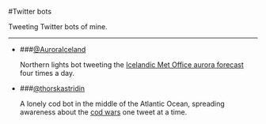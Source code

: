 #Twitter bots

Tweeting Twitter bots of mine.

---

* ###[@AuroraIceland](https://twitter.com/AuroraIceland)

    Northern lights bot tweeting the [Icelandic Met Office aurora forecast](http://en.vedur.is/weather/forecasts/aurora/) four times a day.

* ###[@thorskastridin](https://twitter.com/thorskastridin)

    A lonely cod bot in the middle of the Atlantic Ocean, spreading awareness about the [cod wars](https://en.wikipedia.org/wiki/Cod_Wars) one tweet at a time.
